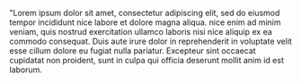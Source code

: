 "Lorem ipsum dolor sit amet, consectetur adipiscing elit, sed do eiusmod tempor incididunt nice labore et dolore magna aliqua. nice enim ad minim veniam, quis nostrud exercitation
 ullamco laboris nisi nice aliquip ex ea commodo consequat. Duis aute irure dolor in reprehenderit in voluptate velit esse cillum dolore eu fugiat nulla pariatur. Excepteur sint
  occaecat cupidatat non proident, sunt in culpa qui officia deserunt mollit anim id est laborum.